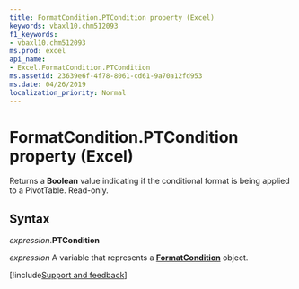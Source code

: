 ```yaml
---
title: FormatCondition.PTCondition property (Excel)
keywords: vbaxl10.chm512093
f1_keywords:
- vbaxl10.chm512093
ms.prod: excel
api_name:
- Excel.FormatCondition.PTCondition
ms.assetid: 23639e6f-4f78-8061-cd61-9a70a12fd953
ms.date: 04/26/2019
localization_priority: Normal
---
```



# FormatCondition.PTCondition property (Excel)

Returns a **Boolean** value indicating if the conditional format is being applied to a PivotTable. Read-only.


## Syntax

_expression_.**PTCondition**

_expression_ A variable that represents a **[FormatCondition](Excel.FormatCondition.md)** object.




[!include[Support and feedback](~/includes/feedback-boilerplate.md)]